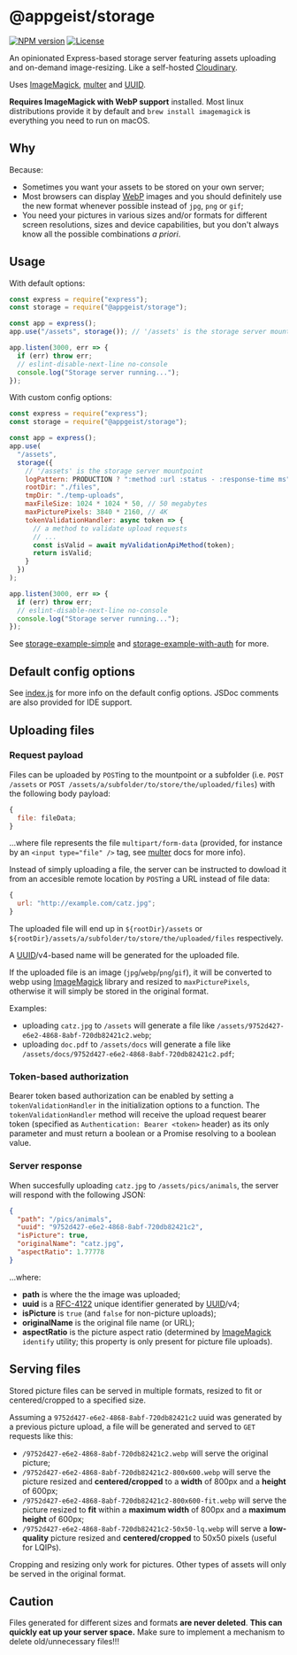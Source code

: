 # @appgeist/storage

[![NPM version][npm-image]][npm-url]
[![License][license-image]][license-url]

An opinionated Express-based storage server featuring assets uploading and on-demand image-resizing. Like a self-hosted [Cloudinary](https://cloudinary.com).

Uses [ImageMagick](https://imagemagick.org), [multer](https://www.npmjs.com/package/multer) and [UUID](https://www.npmjs.com/package/uuid).

**Requires ImageMagick with WebP support** installed. Most linux distributions provide it by default and `brew install imagemagick` is everything you need to run on macOS.

## Why

Because:

- Sometimes you want your assets to be stored on your own server;
- Most browsers can display [WebP](https://developers.google.com/speed/webp/) images and you should definitely use the new format whenever possible instead of `jpg`, `png` or `gif`;
- You need your pictures in various sizes and/or formats for different screen resolutions, sizes and device capabilities, but you don't always know all the possible combinations _a priori_.

## Usage

With default options:

```js
const express = require("express");
const storage = require("@appgeist/storage");

const app = express();
app.use("/assets", storage()); // '/assets' is the storage server mountpoint

app.listen(3000, err => {
  if (err) throw err;
  // eslint-disable-next-line no-console
  console.log("Storage server running...");
});
```

With custom config options:

```js
const express = require("express");
const storage = require("@appgeist/storage");

const app = express();
app.use(
  "/assets",
  storage({
    // '/assets' is the storage server mountpoint
    logPattern: PRODUCTION ? ":method :url :status - :response-time ms" : "dev",
    rootDir: "./files",
    tmpDir: "./temp-uploads",
    maxFileSize: 1024 * 1024 * 50, // 50 megabytes
    maxPicturePixels: 3840 * 2160, // 4K
    tokenValidationHandler: async token => {
      // a method to validate upload requests
      // ...
      const isValid = await myValidationApiMethod(token);
      return isValid;
    }
  })
);

app.listen(3000, err => {
  if (err) throw err;
  // eslint-disable-next-line no-console
  console.log("Storage server running...");
});
```

See [storage-example-simple](https://github.com/appgeist/storage-example-simple) and [storage-example-with-auth](https://github.com/appgeist/storage-example-with-auth) for more.

## Default config options

See [index.js](index.js) for more info on the default config options. JSDoc comments are also provided for IDE support.

## Uploading files

### Request payload

Files can be uploaded by `POST`ing to the mountpoint or a subfolder (i.e. `POST /assets` or `POST /assets/a/subfolder/to/store/the/uploaded/files`) with the following body payload:

```js
{
  file: fileData;
}
```

...where file represents the file `multipart/form-data` (provided, for instance by an `<input type="file" />` tag, see [multer](https://www.npmjs.com/package/multer) docs for more info).

Instead of simply uploading a file, the server can be instructed to dowload it from an accesible remote location by `POST`ing a URL instead of file data:

```js
{
  url: "http://example.com/catz.jpg";
}
```

The uploaded file will end up in `${rootDir}/assets` or `${rootDir}/assets/a/subfolder/to/store/the/uploaded/files` respectively.

A [UUID](https://www.npmjs.com/package/uuid)/v4-based name will be generated for the uploaded file.

If the uploaded file is an image (`jpg`/`webp`/`png`/`gif`), it will be converted to webp using [ImageMagick](https://imagemagick.org) library and resized to `maxPicturePixels`, otherwise it will simply be stored in the original format.

Examples:

- uploading `catz.jpg` to `/assets` will generate a file like `/assets/9752d427-e6e2-4868-8abf-720db82421c2.webp`;
- uploading `doc.pdf` to `/assets/docs` will generate a file like `/assets/docs/9752d427-e6e2-4868-8abf-720db82421c2.pdf`;

### Token-based authorization

Bearer token based authorization can be enabled by setting a `tokenValidationHandler` in the initialization options to a function. The `tokenValidationHandler` method will receive the upload request bearer token (specified as `Authentication: Bearer <token>` header) as its only parameter and must return a boolean or a Promise resolving to a boolean value.

### Server response

When succesfully uploading `catz.jpg` to `/assets/pics/animals`, the server will respond with the following JSON:

```json
{
  "path": "/pics/animals",
  "uuid": "9752d427-e6e2-4868-8abf-720db82421c2",
  "isPicture": true,
  "originalName": "catz.jpg",
  "aspectRatio": 1.77778
}
```

...where:

- **path** is where the the image was uploaded;
- **uuid** is a [RFC-4122](https://www.ietf.org/rfc/rfc4122.txt) unique identifier generated by [UUID](https://www.npmjs.com/package/uuid)/v4;
- **isPicture** is `true` (and `false` for non-picture uploads);
- **originalName** is the original file name (or URL);
- **aspectRatio** is the picture aspect ratio (determined by [ImageMagick](https://imagemagick.org) `identify` utility; this property is only present for picture file uploads).

## Serving files

Stored picture files can be served in multiple formats, resized to fit or centered/cropped to a specified size.

Assuming a `9752d427-e6e2-4868-8abf-720db82421c2` uuid was generated by a previous picture upload, a file will be generated and served to `GET` requests like this:

- `/9752d427-e6e2-4868-8abf-720db82421c2.webp`
  will serve the original picture;
- `/9752d427-e6e2-4868-8abf-720db82421c2-800x600.webp`
  will serve the picture resized and **centered/cropped** to a **width** of 800px and a **height** of 600px;
- `/9752d427-e6e2-4868-8abf-720db82421c2-800x600-fit.webp`
  will serve the picture resized to **fit** within a **maximum width** of 800px and a **maximum height** of 600px;
- `/9752d427-e6e2-4868-8abf-720db82421c2-50x50-lq.webp`
  will serve a **low-quality** picture resized and **centered/cropped** to 50x50 pixels (useful for LQIPs).

Cropping and resizing only work for pictures. Other types of assets will only be served in the original format.

## Caution

Files generated for different sizes and formats **are never deleted**. **This can quickly eat up your server space.** Make sure to implement a mechanism to delete old/unnecessary files!!!

[npm-image]: https://img.shields.io/npm/v/@appgeist/storage.svg?style=flat-square
[npm-url]: https://www.npmjs.com/package/@appgeist/storage
[license-image]: https://img.shields.io/npm/l/@appgeist/storage.svg?style=flat-square
[license-url]: LICENSE
